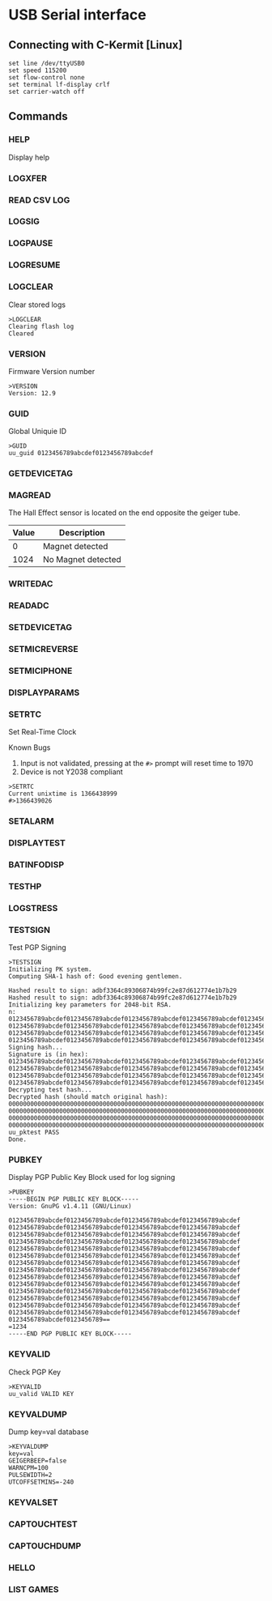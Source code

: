 USB Serial interface
====================

Connecting with C-Kermit [Linux]
--------------------------------

    set line /dev/ttyUSB0
    set speed 115200
    set flow-control none
    set terminal lf-display crlf
    set carrier-watch off

Commands
--------
### HELP ###

Display help

### LOGXFER ###
### READ CSV LOG ###
### LOGSIG ###
### LOGPAUSE ###
### LOGRESUME ###
### LOGCLEAR ###

Clear stored logs

```
>LOGCLEAR
Clearing flash log
Cleared
```

### VERSION ###

Firmware Version number

```
>VERSION
Version: 12.9
```

### GUID ###

Global Uniquie ID

```
>GUID
uu_guid 0123456789abcdef0123456789abcdef
```

### GETDEVICETAG ###
### MAGREAD ###

The Hall Effect sensor is located on the end opposite the geiger tube.
 
|Value |Description       |
|------|------------------|
|0     |Magnet detected   |
|1024  |No Magnet detected|
 
### WRITEDAC ###
### READADC ###
### SETDEVICETAG ###
### SETMICREVERSE ###
### SETMICIPHONE ###
### DISPLAYPARAMS ###
### SETRTC ###

Set Real-Time Clock

Known Bugs

1. Input is not validated, pressing <enter> at the ```#>``` prompt will reset time to 1970
2. Device is not Y2038 compliant

```
>SETRTC
Current unixtime is 1366438999
#>1366439026
```

### SETALARM ###
### DISPLAYTEST ###
### BATINFODISP ###
### TESTHP ###
### LOGSTRESS ###
### TESTSIGN ###

Test PGP Signing

```
>TESTSIGN
Initializing PK system.
Computing SHA-1 hash of: Good evening gentlemen.

Hashed result to sign: adbf3364c89306874b99fc2e87d612774e1b7b29
Hashed result to sign: adbf3364c89306874b99fc2e87d612774e1b7b29
Initializing key parameters for 2048-bit RSA.
n:
0123456789abcdef0123456789abcdef0123456789abcdef0123456789abcdef0123456789abcdef0123456789abcdef0123456789abcdef0123456789abcdef
0123456789abcdef0123456789abcdef0123456789abcdef0123456789abcdef0123456789abcdef0123456789abcdef0123456789abcdef0123456789abcdef
0123456789abcdef0123456789abcdef0123456789abcdef0123456789abcdef0123456789abcdef0123456789abcdef0123456789abcdef0123456789abcdef
0123456789abcdef0123456789abcdef0123456789abcdef0123456789abcdef0123456789abcdef0123456789abcdef0123456789abcdef0123456789abcdef
Signing hash...
Signature is (in hex):
0123456789abcdef0123456789abcdef0123456789abcdef0123456789abcdef0123456789abcdef0123456789abcdef0123456789abcdef0123456789abcdef
0123456789abcdef0123456789abcdef0123456789abcdef0123456789abcdef0123456789abcdef0123456789abcdef0123456789abcdef0123456789abcdef
0123456789abcdef0123456789abcdef0123456789abcdef0123456789abcdef0123456789abcdef0123456789abcdef0123456789abcdef0123456789abcdef
0123456789abcdef0123456789abcdef0123456789abcdef0123456789abcdef0123456789abcdef0123456789abcdef0123456789abcdef0123456789abcdef
Decrypting test hash...
Decrypted hash (should match original hash):
00000000000000000000000000000000000000000000000000000000000000000000000000000000000000000000000000000000000000000000000000000000
00000000000000000000000000000000000000000000000000000000000000000000000000000000000000000000000000000000000000000000000000000000
00000000000000000000000000000000000000000000000000000000000000000000000000000000000000000000000000000000000000000000000000000000
00000000000000000000000000000000000000000000000000000000000000000000000000000000000000000000000000000000000000000000000000000000
uu_pktest PASS
Done.
```

### PUBKEY ###

Display PGP Public Key Block used for log signing

```
>PUBKEY
-----BEGIN PGP PUBLIC KEY BLOCK-----
Version: GnuPG v1.4.11 (GNU/Linux)

0123456789abcdef0123456789abcdef0123456789abcdef0123456789abcdef
0123456789abcdef0123456789abcdef0123456789abcdef0123456789abcdef
0123456789abcdef0123456789abcdef0123456789abcdef0123456789abcdef
0123456789abcdef0123456789abcdef0123456789abcdef0123456789abcdef
0123456789abcdef0123456789abcdef0123456789abcdef0123456789abcdef
0123456789abcdef0123456789abcdef0123456789abcdef0123456789abcdef
0123456789abcdef0123456789abcdef0123456789abcdef0123456789abcdef
0123456789abcdef0123456789abcdef0123456789abcdef0123456789abcdef
0123456789abcdef0123456789abcdef0123456789abcdef0123456789abcdef
0123456789abcdef0123456789abcdef0123456789abcdef0123456789abcdef
0123456789abcdef0123456789abcdef0123456789abcdef0123456789abcdef
0123456789abcdef0123456789abcdef0123456789abcdef0123456789abcdef
0123456789abcdef0123456789abcdef0123456789abcdef0123456789abcdef
0123456789abcdef0123456789abcdef0123456789abcdef0123456789abcdef
0123456789abcdef0123456789==
=1234
-----END PGP PUBLIC KEY BLOCK-----
```

### KEYVALID ###

Check PGP Key

```
>KEYVALID
uu_valid VALID KEY
```

### KEYVALDUMP ###

Dump key=val database

```
>KEYVALDUMP
key=val
GEIGERBEEP=false
WARNCPM=100
PULSEWIDTH=2
UTCOFFSETMINS=-240
```

### KEYVALSET ###
### CAPTOUCHTEST ###
### CAPTOUCHDUMP ###
### HELLO ###
### LIST GAMES ###

